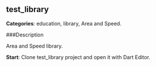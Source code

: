 ## test_library

**Categories**: education, library,  Area and Speed.

###Description

Area and Speed library.

**Start**:
Clone test_library project and open it with Dart Editor.

